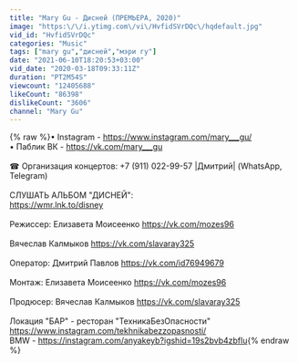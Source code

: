 ```yaml
---
title: "Mary Gu - Дисней (ПРЕМЬЕРА, 2020)"
image: "https:\/\/i.ytimg.com\/vi\/HvfidSVrDQc\/hqdefault.jpg"
vid_id: "HvfidSVrDQc"
categories: "Music"
tags: ["mary gu","дисней","мэри гу"]
date: "2021-06-10T18:20:53+03:00"
vid_date: "2020-03-18T09:33:11Z"
duration: "PT2M54S"
viewcount: "12405688"
likeCount: "86398"
dislikeCount: "3606"
channel: "Mary Gu"
---
```

{% raw %}• Instagram - <a rel="nofollow" target="blank" href="https://www.instagram.com/mary___gu/">https://www.instagram.com/mary___gu/</a><br />• Паблик ВК - <a rel="nofollow" target="blank" href="https://vk.com/mary___gu">https://vk.com/mary___gu</a><br /><br />☎ Организация концертов: +7 (911) 022-99-57 |Дмитрий| (WhatsApp, Telegram) <br /><br />СЛУШАТЬ АЛЬБОМ &quot;ДИСНЕЙ&quot;: <br /><a rel="nofollow" target="blank" href="https://wmr.lnk.to/disney">https://wmr.lnk.to/disney</a><br /><br />Режиссер: Елизавета Моисеенко <a rel="nofollow" target="blank" href="https://vk.com/mozes96">https://vk.com/mozes96</a> <br /><br />Вячеслав Калмыков <a rel="nofollow" target="blank" href="https://vk.com/slavaray325">https://vk.com/slavaray325</a> <br /><br />Оператор: Дмитрий Павлов <a rel="nofollow" target="blank" href="https://vk.com/id76949679">https://vk.com/id76949679</a> <br /><br />Монтаж: Елизавета Моисеенко <a rel="nofollow" target="blank" href="https://vk.com/mozes96">https://vk.com/mozes96</a> <br /><br />Продюсер: Вячеслав Калмыков <a rel="nofollow" target="blank" href="https://vk.com/slavaray325">https://vk.com/slavaray325</a><br /><br />Локация &quot;БАР&quot; - ресторан &quot;ТехникаБезОпасности&quot; <a rel="nofollow" target="blank" href="https://www.instagram.com/tekhnikabezzopasnosti/">https://www.instagram.com/tekhnikabezzopasnosti/</a><br />BMW - <a rel="nofollow" target="blank" href="https://instagram.com/anyakeyb?igshid=19s2bvb4zbflu">https://instagram.com/anyakeyb?igshid=19s2bvb4zbflu</a>{% endraw %}

